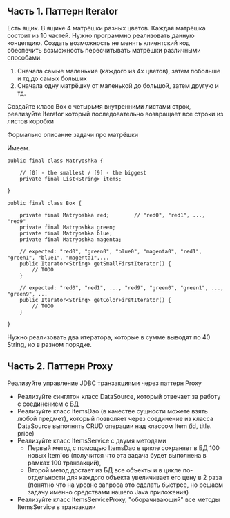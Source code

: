 ## Часть 1. Паттерн Iterator

Есть ящик. В ящике 4 матрёшки разных цветов. Каждая матрёшка состоит из 10 частей.
Нужно программно реализовать данную концепцию. Создать возможность не менять клиентский код обеспечить возможность
пересчитывать матрёшки различными способами.

1. Сначала самые маленькие (каждого из 4х цветов), затем побольше и тд до самых больших
2. Сначала одну матрёшку от маленькой до большой, затем другую и тд.

Создайте класс Box с четырьмя внутренними листами строк, реализуйте Iterator который последовательно возвращает все
строки из листов коробки

Формально описание задачи про матрёшки

Имеем.

    public final class Matryoshka {
    
        // [0] - the smallest / [9] - the biggest
        private final List<String> items; 
    
    }

    public final class Box {
    
        private final Matryoshka red;        // "red0", "red1", ..., "red9"
        private final Matryoshka green;
        private final Matryoshka blue;
        private final Matryoshka magenta;
        
        // expected: "red0", "green0", "blue0", "magenta0", "red1", "green1", "blue1", "magenta1",... 
        public Iterator<String> getSmallFirstIterator() {
            // TODO
        }
        
        // expected: "red0", "red1", ..., "red9", "green0", "green1", ..., "green9", ... 
        public Iterator<String> getColorFirstIterator() {
            // TODO
        }
    
    }

Нужно реализовать два итератора, которые в сумме выводят по 40 String, но в разном порядке.

## Часть 2. Паттерн Proxy

Реализуйте управление JDBC транзакциями через паттерн Proxy

- Реализуйте синглтон класс DataSource, который отвечает за работу с соединением с БД
- Реализуйте класс ItemsDao (в качестве сущности можете взять любой предмет), который позволяет через соединение из
  класса DataSource выполнять CRUD операции над классом Item (id, title. price)
- Реализуйте класс ItemsService с двумя методами
    - Первый метод с помощью ItemsDao в цикле сохраняет в БД 100 новых Item'ов (получится что эта задача будет выполнена
      в рамках 100 транзакций),
    - Второй метод достает из БД все объекты и в цикле по-отдельности для каждого объекта увеличивает его цену в 2
      раза (понятно что на уровне запроса это сделать быстрее, но решаем задачу именно средствами нашего Java
      приложения)
- Реализуйте класс ItemsServiceProxy, "оборачивающий" все методы ItemsService в транзакции